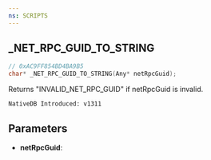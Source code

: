 ```yaml
---
ns: SCRIPTS
---
```

## _NET_RPC_GUID_TO_STRING

```c
// 0xAC9FF854BD4BA9B5
char* _NET_RPC_GUID_TO_STRING(Any* netRpcGuid);
```

Returns "INVALID_NET_RPC_GUID" if netRpcGuid is invalid.

```
NativeDB Introduced: v1311
```

## Parameters
* **netRpcGuid**:
